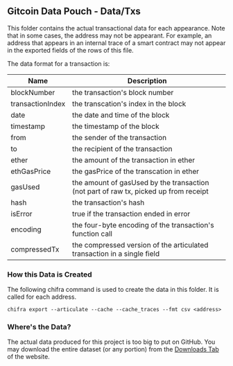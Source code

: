 ## Gitcoin Data Pouch - Data/Txs

This folder contains the actual transactional data for each appearance. Note that in some cases, the address may not be appearant. For example, an address that appears in an internal trace of a smart contract may not appear in the exported fields of the rows of this file.

The data format for a transaction is:

| Name             | Description                                                                          |
| ---------------- | ------------------------------------------------------------------------------------ |
| blockNumber      | the transaction's block number                                                       |
| transactionIndex | the transcation's index in the block                                                 |
| date             | the date and time of the block                                                       |
| timestamp        | the timestamp of the block                                                           |
| from             | the sender of the transaction                                                        |
| to               | the recipient of the transaction                                                     |
| ether            | the amount of the transaction in ether                                               |
| ethGasPrice      | the gasPrice of the transcation in ether                                             |
| gasUsed          | the amount of gasUsed by the transaction (not part of raw tx, picked up from receipt |
| hash             | the transaction's hash                                                               |
| isError          | true if the transaction ended in error                                               |
| encoding         | the four-byte encoding of the transaction's function call                            |
| compressedTx     | the compressed version of the articulated transaction in a single field              |

### How this Data is Created

The following chifra command is used to create the data in this folder. It is called for each address.

```
chifra export --articulate --cache --cache_traces --fmt csv <address>
```

### Where's the Data?

The actual data produced for this project is too big to put on GitHub. You may download the entire dataset (or any portion) from the [Downloads Tab](https://tokenomics.io/gitcoin) of the website.
